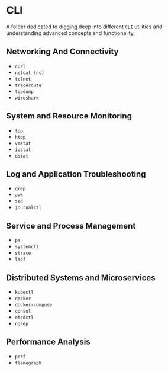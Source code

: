 # CLI

A folder dedicated to digging deep into different `CLI` utilities and understanding advanced concepts and functionality.

##  Networking And Connectivity

* `curl`
* `netcat (nc)`
* `telnet`
* `traceroute`
* `tcpdump`
* `wireshark`

## System and Resource Monitoring

* `top`
* `htop`
* `vmstat`
* `iostat`
* `dstat`

## Log and Application Troubleshooting

* `grep`
* `awk`
* `sed`
* `journalctl`

## Service and Process Management

* `ps`
* `systemctl`
* `strace`
* `lsof`

## Distributed Systems and Microservices

* `kubectl`
* `docker`
* `docker-compose`
* `consul`
* `etcdctl`
* `ngrep`

## Performance Analysis

* `perf`
* `flamegraph`
